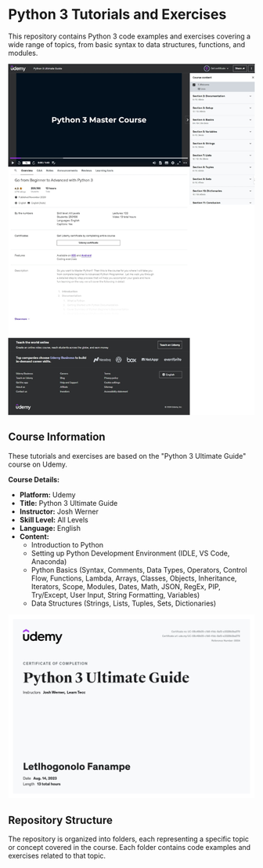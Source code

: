 # Python 3 Tutorials and Exercises

This repository contains Python 3 code examples and exercises covering a wide range of topics, from basic syntax to data structures, functions, and modules. 

![Course Cover](course_cover_page.jpeg)

## Course Information

These tutorials and exercises are based on the "Python 3 Ultimate Guide" course on Udemy.

**Course Details:**

- **Platform:** Udemy
- **Title:** Python 3 Ultimate Guide
- **Instructor:** Josh Werner
- **Skill Level:** All Levels
- **Language:** English
- **Content:**
    - Introduction to Python
    - Setting up Python Development Environment (IDLE, VS Code, Anaconda)
    - Python Basics (Syntax, Comments, Data Types, Operators, Control Flow, Functions, Lambda, Arrays, Classes, Objects, Inheritance, Iterators, Scope, Modules, Dates, Math, JSON, RegEx, PIP, Try/Except, User Input, String Formatting, Variables)
    - Data Structures (Strings, Lists, Tuples, Sets, Dictionaries)

![certificate.jpg](certificate.jpg)

## Repository Structure

The repository is organized into folders, each representing a specific topic or concept covered in the course. Each folder contains code examples and exercises related to that topic.

